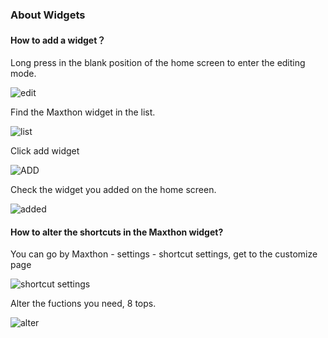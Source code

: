 ### About Widgets

#### How to add a widget？

Long press in the blank position of the home screen to enter the editing mode.

![edit](images/mobile_help_10.png "=30%,30%") 

Find the Maxthon widget in the list.

![list](images/mobile_help_11.png "=30%,30%") 

Click add widget

![ADD](images/mobile_help_12.png "=30%,30%") 

Check the widget you added on the home screen.

![added](images/mobile_help_14.png "=30%,30%") 


#### How to alter the shortcuts in the Maxthon widget?

You can go by Maxthon - settings - shortcut settings, get to the customize page

![shortcut settings](images/mobile_help_7.png "=30%,30%") 

Alter the fuctions you need, 8 tops.

![alter](images/mobile_help_13.png "=30%,30%") 